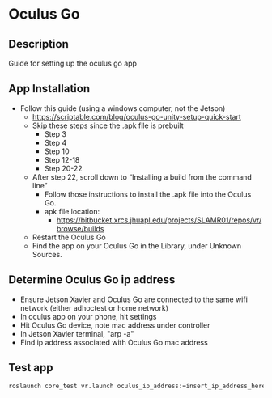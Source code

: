 # Oculus Go

## Description
Guide for setting up the oculus go app

## App Installation
* Follow this guide (using a windows computer, not the Jetson)
    * https://scriptable.com/blog/oculus-go-unity-setup-quick-start
    * Skip these steps since the .apk file is prebuilt
        * Step 3
        * Step 4
        * Step 10
        * Step 12-18
        * Step 20-22
    * After step 22, scroll down to “Installing a build from the command line” 
        * Follow those instructions to install the .apk file into the Oculus Go.  
        * apk file location:
            * https://bitbucket.xrcs.jhuapl.edu/projects/SLAMR01/repos/vr/browse/builds 
    * Restart the Oculus Go
    * Find the app on your Oculus Go in the Library, under Unknown Sources.

## Determine Oculus Go ip address
* Ensure Jetson Xavier and Oculus Go are connected to the same wifi network (either adhoctest or home network)
* In oculus app on your phone, hit settings
* Hit Oculus Go device, note mac address under controller
* In Jetson Xavier terminal, "arp -a"
* Find ip address associated with Oculus Go mac address

## Test app
```bash
roslaunch core_test vr.launch oculus_ip_address:=insert_ip_address_here
```